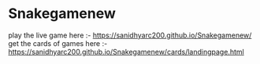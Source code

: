 # Snakegamenew
 play the live game here :-
 https://sanidhyarc200.github.io/Snakegamenew/
 get the cards of games here :-
 https://sanidhyarc200.github.io/Snakegamenew/cards/landingpage.html
